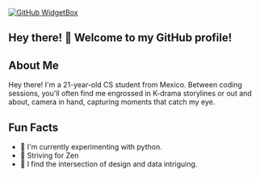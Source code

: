 
[![GitHub WidgetBox](https://github-widgetbox.vercel.app/api/profile?username=Apricato&data=repositories,stars,commits)](https://github.com/Apricato/github-widgetbox)

## Hey there! 👋  Welcome to my GitHub profile! 

## About Me
Hey there! I'm a 21-year-old CS student from Mexico. 
Between coding sessions, you'll often find me engrossed in K-drama storylines or out and about, camera in hand, capturing moments that catch my eye.

## Fun Facts

- 🌱 I'm currently experimenting with python.
- 🌟 Striving for Zen 
- 🎨 I find the intersection of design and data intriguing.



